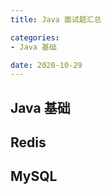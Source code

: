 ```yaml
---
title: Java 面试题汇总

categories:
- Java 基础

date: 2020-10-29
---
```


## Java 基础

## Redis

## MySQL

## 